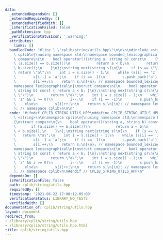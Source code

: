 ```yaml
---
data:
  _extendedDependsOn: []
  _extendedRequiredBy: []
  _extendedVerifiedWith: []
  _isVerificationFailed: false
  _pathExtension: hpp
  _verificationStatusIcon: ':warning:'
  attributes:
    links: []
  bundledCode: "#line 1 \"cplib/string/utils.hpp\"\n\n\n\n#include <string>\n\nnamespace\
    \ cplib\n{\nusing namespace std;\nnamespace bounded_lexicographical\n{\nstruct\
    \ compare\n{\n    bool operator()(string a, string b) const\n    {\n        if\
    \ (a.size() == b.size())\n            return a < b;\n        return a.size() <\
    \ b.size();\n    }\n};\nstring next(string s)\n{\n    if (s == \"\")\n       \
    \ return \"a\";\n    int i = s.size() - 1;\n    while (s[i] == 'z' && i >= 0)\n\
    \        s[i--] = 'a';\n    if (i == -1)\n        s.push_back('a');\n    else\n\
    \        s[i]++;\n    return s;\n}\n}; // namespace bounded_lexicographical\n\n\
    namespace lexicographical\n{\nstruct compare\n{\n    bool operator()(string a,\
    \ string b) const { return a < b; }\n};\nstring next(string s)\n{\n    if (s ==\
    \ \"\")\n        return \"a\";\n    int i = s.size() - 1;\n    while (s[i] ==\
    \ 'z' && i >= 0)\n        i--;\n    if (i == -1)\n        s.push_back('a');\n\
    \    else\n        s[i]++;\n\n    return s;\n}\n}; // namespace lexicographical\n\
    }; // namespace cplib\n\n\n"
  code: "#ifndef CPLIB_STRING_UTILS_HPP\n#define CPLIB_STRING_UTILS_HPP\n\n#include\
    \ <string>\n\nnamespace cplib\n{\nusing namespace std;\nnamespace bounded_lexicographical\n\
    {\nstruct compare\n{\n    bool operator()(string a, string b) const\n    {\n \
    \       if (a.size() == b.size())\n            return a < b;\n        return a.size()\
    \ < b.size();\n    }\n};\nstring next(string s)\n{\n    if (s == \"\")\n     \
    \   return \"a\";\n    int i = s.size() - 1;\n    while (s[i] == 'z' && i >= 0)\n\
    \        s[i--] = 'a';\n    if (i == -1)\n        s.push_back('a');\n    else\n\
    \        s[i]++;\n    return s;\n}\n}; // namespace bounded_lexicographical\n\n\
    namespace lexicographical\n{\nstruct compare\n{\n    bool operator()(string a,\
    \ string b) const { return a < b; }\n};\nstring next(string s)\n{\n    if (s ==\
    \ \"\")\n        return \"a\";\n    int i = s.size() - 1;\n    while (s[i] ==\
    \ 'z' && i >= 0)\n        i--;\n    if (i == -1)\n        s.push_back('a');\n\
    \    else\n        s[i]++;\n\n    return s;\n}\n}; // namespace lexicographical\n\
    }; // namespace cplib\n\n#endif // CPLIB_STRING_UTILS_HPP\n"
  dependsOn: []
  isVerificationFile: false
  path: cplib/string/utils.hpp
  requiredBy: []
  timestamp: '2021-06-22 17:00:12-05:00'
  verificationStatus: LIBRARY_NO_TESTS
  verifiedWith: []
documentation_of: cplib/string/utils.hpp
layout: document
redirect_from:
- /library/cplib/string/utils.hpp
- /library/cplib/string/utils.hpp.html
title: cplib/string/utils.hpp
---
```

